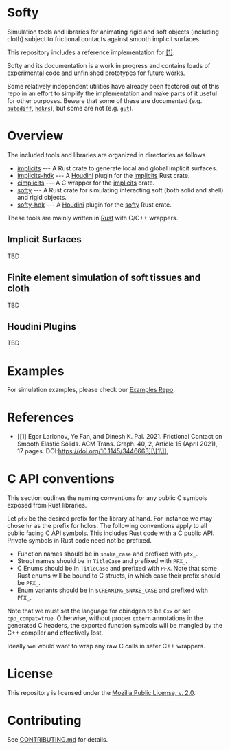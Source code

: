 # Softy

Simulation tools and libraries for animating rigid and soft objects (including cloth) subject to
frictional contacts against smooth implicit surfaces.

This repository includes a reference implementation for [\[1\]].

Softy and its documentation is a work in progress and contains loads of experimental code and
unfinished prototypes for future works.

Some relatively independent utilities have already been factored out of this repo in an effort to
simplify the implementation and make parts of it useful for other purposes. Beware that some of
these are documented (e.g. [`autodiff`](https://github.com/elrnv/autodiff.git),
[`hdkrs`](https://github.com/elrnv/hdkrs.git)), but some are not
(e.g. [`gut`](https://github.com/gut)).

# Overview

The included tools and libraries are organized in directories as follows
 - [implicits](implicits)  --- A Rust crate to generate local and global implicit surfaces.
 - [implicits-hdk](implicits-hdk)  --- A [Houdini](https://sidefx.com/products/houdini) plugin for
   the [implicits](implicits) Rust crate.
 - [cimplicits](cimplicits) --- A C wrapper for the [implicits](implicits) crate.
 - [softy](softy)  --- A Rust crate for simulating interacting soft (both solid and shell) and rigid objects.
 - [softy-hdk](softy-hdk)  --- A [Houdini](https://sidefx.com/products/houdini) plugin for
   the [softy](softy) Rust crate.

These tools are mainly written in [Rust](https://www.rust-lang.org) with C/C++ wrappers.

## Implicit Surfaces

TBD

## Finite element simulation of soft tissues and cloth

TBD

## Houdini Plugins

TBD


# Examples

For simulation examples, please check our [Examples Repo](https://gitlab.com/elrnv/softy-examples.git).


# References

 - [\[1\] Egor Larionov, Ye Fan, and Dinesh K. Pai. 2021. Frictional Contact on Smooth Elastic Solids. ACM
   Trans. Graph. 40, 2, Article 15 (April 2021), 17 pages. DOI:https://doi.org/10.1145/3446663][\[1\]],


# C API conventions

This section outlines the naming conventions for any public C symbols exposed from Rust libraries.

Let `pfx` be the desired prefix for the library at hand. For instance we may chose `hr` as the
prefix for hdkrs. The following conventions apply to all public facing C API symbols. This includes
Rust code with a C public API. Private symbols in Rust code need not be prefixed.

 * Function names should be in `snake_case` and prefixed with `pfx_`.
 * Struct names should be in `TitleCase` and prefixed with `PFX_`.
 * C Enums should be in `TitleCase` and prefixed with `PFX`. Note that some Rust enums will be bound
   to C structs, in which case their prefix should be `PFX_`.
 * Enum variants should be in `SCREAMING_SNAKE_CASE` and prefixed with `PFX_`.

Note that we must set the language for cbindgen to be `Cxx` or set `cpp_compat=true`. Otherwise,
without proper `extern` annotations in the generated C headers, the exported function symbols will
be mangled by the C++ compiler and effectively lost.

Ideally we would want to wrap any raw C calls in safer C++ wrappers.

# License

This repository is licensed under the [Mozilla Public License, v. 2.0](https://mozilla.org/MPL/2.0/).

# Contributing

See [CONTRIBUTING.md](CONTRIBUTING.md) for details.

[\[1\]]: https://doi.org/10.1145/3446663
